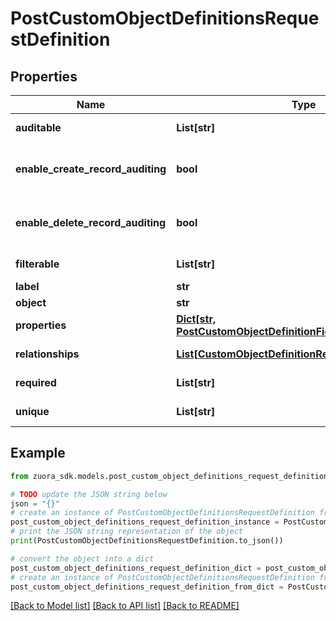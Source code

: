 # PostCustomObjectDefinitionsRequestDefinition


## Properties

Name | Type | Description | Notes
------------ | ------------- | ------------- | -------------
**auditable** | **List[str]** | The set of fields which Audit Trail tracks and records changes of. You can change auditable fields to non-auditable, and vice versa. One custom object can have a maximum of five auditable fields. | [optional] 
**enable_create_record_auditing** | **bool** | Indicates whether to audit the creation of custom object records of this custom object definition.  Note that you must enable the **Custom Object Definition** audit trail setting in your Zuora tenant before auditing custom object record creation. For more information, see &lt;a href&#x3D;\&quot;https://knowledgecenter.zuora.com/Zuora_Central_Platform/Tenant_Management/A_Administrator_Settings/Manage_Audit_Trail_Settings\&quot; target&#x3D;\&quot;_blank\&quot;&gt;Manage audit trail settings&lt;/a&gt;.  | [optional] [default to False]
**enable_delete_record_auditing** | **bool** | Indicates whether to audit the deletion of custom object records of this custom object definition.  Note that you must enable the **Custom Object Definition** audit trail setting in your Zuora tenant before auditing custom object record deletion. For more information, see &lt;a href&#x3D;\&quot;https://knowledgecenter.zuora.com/Zuora_Central_Platform/Tenant_Management/A_Administrator_Settings/Manage_Audit_Trail_Settings\&quot; target&#x3D;\&quot;_blank\&quot;&gt;Manage audit trail settings&lt;/a&gt;.  | [optional] [default to False]
**filterable** | **List[str]** | The set of fields that are allowed to be queried on. Queries on non-filterable fields will be rejected. You can not change a non-filterable field to filterable. | [optional] 
**label** | **str** | A UI label for the custom object | 
**object** | **str** | The API name of the custom object | 
**properties** | [**Dict[str, PostCustomObjectDefinitionFieldDefinitionRequest]**](PostCustomObjectDefinitionFieldDefinitionRequest.md) |  | [optional] 
**relationships** | [**List[CustomObjectDefinitionRelationship]**](CustomObjectDefinitionRelationship.md) | An array of relationships with Zuora objects or other custom objects. You can add at most 2 &#x60;manyToOne&#x60; relationships when creating a custom field definition. | [optional] 
**required** | **List[str]** | The required fields of the custom object. You can change required fields to optional. However, you can only change optional fields to required on the custom objects with no records. | [optional] 
**unique** | **List[str]** | The fields with unique constraints. You can remove the unique constraint on a field. However, you can only add a unique constraint to a filterable field if the custom object contains no record. One custom object can have a maximum of five fields with unique constraints. | [optional] 

## Example

```python
from zuora_sdk.models.post_custom_object_definitions_request_definition import PostCustomObjectDefinitionsRequestDefinition

# TODO update the JSON string below
json = "{}"
# create an instance of PostCustomObjectDefinitionsRequestDefinition from a JSON string
post_custom_object_definitions_request_definition_instance = PostCustomObjectDefinitionsRequestDefinition.from_json(json)
# print the JSON string representation of the object
print(PostCustomObjectDefinitionsRequestDefinition.to_json())

# convert the object into a dict
post_custom_object_definitions_request_definition_dict = post_custom_object_definitions_request_definition_instance.to_dict()
# create an instance of PostCustomObjectDefinitionsRequestDefinition from a dict
post_custom_object_definitions_request_definition_from_dict = PostCustomObjectDefinitionsRequestDefinition.from_dict(post_custom_object_definitions_request_definition_dict)
```
[[Back to Model list]](../README.md#documentation-for-models) [[Back to API list]](../README.md#documentation-for-api-endpoints) [[Back to README]](../README.md)


